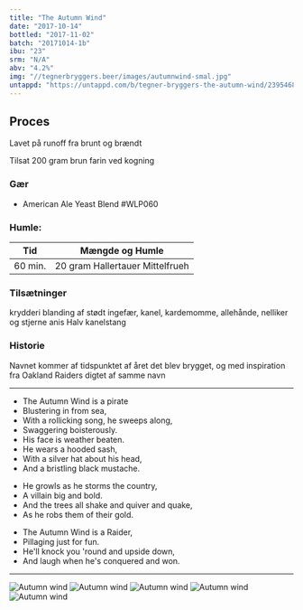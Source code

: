 ```yaml
---
title: "The Autumn Wind"
date: "2017-10-14"
bottled: "2017-11-02"
batch: "20171014-1b"
ibu: "23"
srm: "N/A"
abv: "4.2%"
img: "//tegnerbryggers.beer/images/autumnwind-smal.jpg"
untappd: "https://untappd.com/b/tegner-bryggers-the-autumn-wind/2395468"
---
```


## Proces

Lavet på runoff fra brunt og brændt

Tilsat 200 gram brun farin ved kogning

### Gær

* American Ale Yeast Blend #WLP060

### Humle:

| Tid     | Mængde og Humle                 |
| ------- | ------------------------------- |
| 60 min. | 20 gram Hallertauer Mittelfrueh |

### Tilsætninger

krydderi blanding af stødt ingefær, kanel, kardemomme, allehånde, nelliker og stjerne anis
Halv kanelstang

### Historie

Navnet kommer af tidspunktet af året det blev brygget, og med inspiration fra Oakland Raiders digtet af samme navn

---

* The Autumn Wind is a pirate
* Blustering in from sea,
* With a rollicking song, he sweeps along,
* Swaggering boisterously.
* His face is weather beaten.
* He wears a hooded sash,
* With a silver hat about his head,
* And a bristling black mustache.

- He growls as he storms the country,
- A villain big and bold.
- And the trees all shake and quiver and quake,
- As he robs them of their gold.

* The Autumn Wind is a Raider,
* Pillaging just for fun.
* He'll knock you 'round and upside down,
* And laugh when he's conquered and won.

---

![Autumn wind](//tegnerbryggers.beer/images/autumnwind_label-min.jpg)
![Autumn wind](//tegnerbryggers.beer/images/autumnwind.jpg)
![Autumn wind](//tegnerbryggers.beer/images/autumnwind-glas-min.jpg)
![Autumn wind](//tegnerbryggers.beer/images/20180215_190257-min.jpg)
![Autumn wind](//tegnerbryggers.beer/images/20180215_190301-min.jpg)
